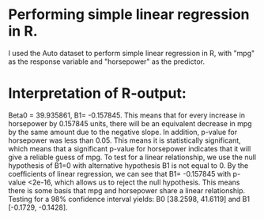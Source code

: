 # Performing simple linear regression in R.

I used the Auto dataset to perform simple linear regression in R, with "mpg" as the response variable and "horsepower" as the predictor.

# Interpretation of R-output: 

Beta0 = 39.935861, B1= -0.157845. This means that for every increase in horsepower by 0.157845 units, there will be an equivalent decrease in mpg by the same amount due to the negative slope. In addition, p-value for horsepower was less than 0.05. This means it is statistically significant, which means that a significant p-value for horsepower indicates that it will give a reliable guess of mpg. To test for a linear relationship, we use the null hypothesis of B1=0 with alternative hypothesis B1 is not equal to 0. By the coefficients of linear regression, we can see that B1= -0.157845 with p-value <2e-16, which allows us to reject the null hypothesis. This means there is some basis that mpg and horsepower share a linear relationship. Testing for a 98% confidence interval yields: B0 [38.2598, 41.6119] and B1 [-0.1729, -0.1428].

